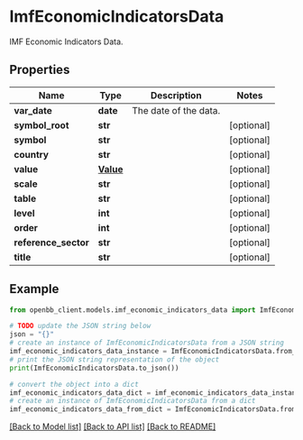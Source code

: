 # ImfEconomicIndicatorsData

IMF Economic Indicators Data.

## Properties

Name | Type | Description | Notes
------------ | ------------- | ------------- | -------------
**var_date** | **date** | The date of the data. | 
**symbol_root** | **str** |  | [optional] 
**symbol** | **str** |  | [optional] 
**country** | **str** |  | [optional] 
**value** | [**Value**](Value.md) |  | [optional] 
**scale** | **str** |  | [optional] 
**table** | **str** |  | [optional] 
**level** | **int** |  | [optional] 
**order** | **int** |  | [optional] 
**reference_sector** | **str** |  | [optional] 
**title** | **str** |  | [optional] 

## Example

```python
from openbb_client.models.imf_economic_indicators_data import ImfEconomicIndicatorsData

# TODO update the JSON string below
json = "{}"
# create an instance of ImfEconomicIndicatorsData from a JSON string
imf_economic_indicators_data_instance = ImfEconomicIndicatorsData.from_json(json)
# print the JSON string representation of the object
print(ImfEconomicIndicatorsData.to_json())

# convert the object into a dict
imf_economic_indicators_data_dict = imf_economic_indicators_data_instance.to_dict()
# create an instance of ImfEconomicIndicatorsData from a dict
imf_economic_indicators_data_from_dict = ImfEconomicIndicatorsData.from_dict(imf_economic_indicators_data_dict)
```
[[Back to Model list]](../README.md#documentation-for-models) [[Back to API list]](../README.md#documentation-for-api-endpoints) [[Back to README]](../README.md)



